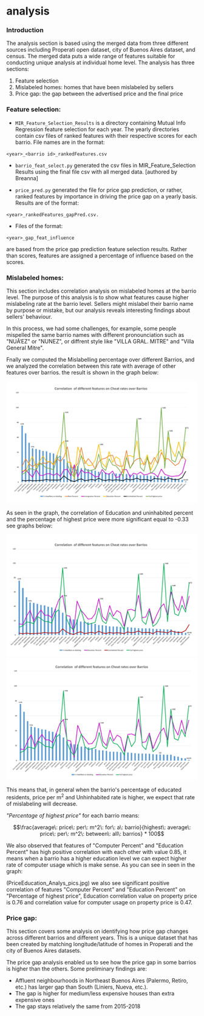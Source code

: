 # analysis

### Introduction

The analysis section is based using the merged data from three different sources including Properati open dataset, city of Buenos Aires dataset, and census. The merged data puts a wide range of features suitable for conducting unique analysis at individual home level. The analysis has three sections:

1. Feature selection
2. Mislabeled homes: homes that have been mislabeled by sellers
3. Price gap: the gap between the advertised price and the final price

### Feature selection:

- `MIR_Feature_Selection_Results` is a directory containing Mutual Info Regression feature selection for each year. The yearly directories contain csv files of ranked features with their respective scores for each barrio. File names are in the format: 
```
<year>_<barrio id>_rankedFeatures.csv
```


- `barrio_feat_select.py` generated the csv files in MIR_Feature_Selection Results using the final file csv with all merged data. [authored by Breanna]

- `price_pred.py` generated the file for price gap prediction, or rather, ranked features by importance in driving the price gap on a yearly basis. Results are of the format: 

```
<year>_rankedFeatures_gapPred.csv. 
```
- Files of the format: 
```
<year>_gap_feat_influence
```
 are based from the price gap prediction feature selection results. Rather than scores, features are assigned a percentage of influence based on the scores. 

### Mislabeled homes:
This section includes correlation analysis on mislabeled homes at the barrio level. The purpose of this analysis is to show what features cause higher mislabeling rate at the barrio level. Sellers might mislabel their barrio name by purpose or mistake, but our analysis reveals interesting findings about sellers' behaviour. 

In this process, we had some challenges, for example, some people mispelled the same barrio names with different pronounciation such as "NUÃ‘EZ" or "NUNEZ", or diffrent style like "VILLA GRAL. MITRE" and "Villa General Mitre". 

Fnally we computed the Mislabelling percentage over different Barrios, and we analyzed the correlation between this rate with average of other features over barrios. the result is shown in the graph below:

![graph](cheat_analysis/Mislabelled_Analysis_Pics/Slide1.JPG)

As seen in the graph, the correlation of Education and uninhabited percent and the percentage of highest price were more significant equal to -0.33 see graphs below:

![graph 1](cheat_analysis/Mislabelled_Analysis_Pics/Slide2.JPG)
![graph 2](cheat_analysis/Mislabelled_Analysis_Pics/Slide3.JPG)

This means that, in general when the barrio's percentage of educated residents, price per m<sup>2</sup> and Unhinhabited rate is higher, we  expect that rate of mislabeling will decrease. 

_"Percentage of highest price"_ for each barrio means:

 $$\frac{average\: price\:  per\:  m^2\:  for\:  a\:  barrio}{highest\:  average\:  price\:  per\:  m^2\:  between\:  all\:  barrios} * 100$$


We also observed that features of "Computer Percent" and "Education Percent" has high positive correlation with each other with value 0.85, it means when a barrio has a higher education level we can expect higher rate of computer usage which is make sense. 
As you can see in seen in the graph:

(PriceEducation_Analys_pics.jpg) we also see significant positive correlation of features "Computer Percent" and "Education Percent" on "Percentage of highest price", Education correlation value on property price is 0.76 and correlation value for computer usage on property price is 0.47.


### Price gap:
This section covers some analysis on identifying how price gap changes across different barrios and different years. This is a unique dataset that has been created by matching longitude/latitude of homes in Properati and the city of Buenos Aires datasets.

 The price gap analysis enabled us to see how the price gap in some barrios is higher than the others. Some preliminary findings are:
- Affluent neighbourhoods in Northeast Buenos Aires (Palermo, Retiro, etc.) has larger gap than South (Liniers, Nueva, etc.).
- The gap is higher for medium/less expensive houses than extra expensive ones
- The gap stays relatively the same from 2015-2018

